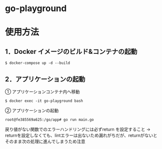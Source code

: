 # go-playground

# 使用方法

## 1．Docker イメージのビルド&コンテナの起動

```
$ docker-compose up -d --build
```

## 2．アプリケーションの起動

① アプリケーションコンテナ内へ移動

```
$ docker exec -it go-playground bash
```

② アプリケーションの起動

```
root@fe385569a625:/go/app# go run main.go
```


戻り値がない関数でのエラーハンドリングには必ずreturn を設定すること
→ returnを設定しなくても、lintエラーは出ないため漏れがちだが、returnがないとそのまま次の処理に進んでしまうため注意